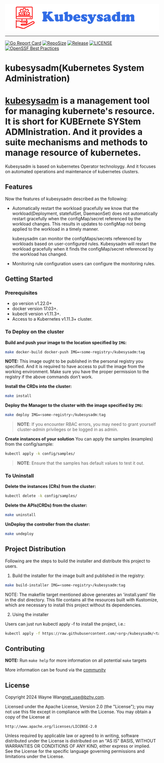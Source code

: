 <a href="https://www.sysadm.cn">
    <img src="https://raw.githubusercontent.com/kubesysadm/kubesysadm/main/docs/images/kubesysadm.png"/>
</a>


---
[![Go Report Card](https://goreportcard.com/badge/github.com/kubesysadm/kubesysadm)](https://goreportcard.com/report/github.com/kubesysadm/kubesysadm)
[![RepoSize](https://img.shields.io/github/repo-size/kubesysadm/kubesysadm.svg)](https://github.com/kubesysadm/kubesysadm)
[![Release](https://img.shields.io/github/release/kubesysadm/kubesysadm.svg)](https://github.com/kubesysadm/kubesysadm/releases)
[![LICENSE](https://img.shields.io/github/license/kubesysadm/kubesysadm.svg)](https://github.com/kubesysadm/kubesysadm/blob/main/LICENSE)
[![OpenSSF Best Practices](https://www.bestpractices.dev/projects/9148/badge)](https://www.bestpractices.dev/projects/9148)

# kubesysadm(Kubernetes System Administration)
[kubesysadm](https://kubesysadm.sysadm.cn/) is a management tool for managing kubernete's resource. It is short for 
KUBErnete SYStem ADMInistration. And it provides a suite mechanisms and methods to manage resource of kubernetes.
=======




Kubesysadm is based on kubernetes Operator technoloygy. And it focuses on automated operations and maintenance of kubernetes clusters. 


## Features
Now the features of kubesysadm described as the following:
- Automatically restart the workload gracefully
  we know that the workload(Deployment, statefulSet, DaemaonSet) does not automatically restart gracefully when the configMap/secret
  referenced by the workload changes. This results in updates to configMap not being applied to the workload in a timely manner.
  
  kubesysadm can monitor the configMaps/secrets referenced by workloads based on user-configured rules.  Kubesysadm will restart 
  the workload gracefully when it finds the configMap/secret referenced by the workload has changed.


- Monitoring rule configuration
  users can configure the monitoring rules.

  
## Getting Started

### Prerequisites
- go version v1.22.0+
- docker version 17.03+.
- kubectl version v1.11.3+.
- Access to a Kubernetes v1.11.3+ cluster.

### To Deploy on the cluster
**Build and push your image to the location specified by `IMG`:**

```sh
make docker-build docker-push IMG=<some-registry>/kubesysadm:tag
```

**NOTE:** This image ought to be published in the personal registry you specified.
And it is required to have access to pull the image from the working environment.
Make sure you have the proper permission to the registry if the above commands don’t work.

**Install the CRDs into the cluster:**

```sh
make install
```

**Deploy the Manager to the cluster with the image specified by `IMG`:**

```sh
make deploy IMG=<some-registry>/kubesysadm:tag
```

> **NOTE**: If you encounter RBAC errors, you may need to grant yourself cluster-admin
privileges or be logged in as admin.

**Create instances of your solution**
You can apply the samples (examples) from the config/sample:

```sh
kubectl apply -k config/samples/
```

>**NOTE**: Ensure that the samples has default values to test it out.

### To Uninstall
**Delete the instances (CRs) from the cluster:**

```sh
kubectl delete -k config/samples/
```

**Delete the APIs(CRDs) from the cluster:**

```sh
make uninstall
```

**UnDeploy the controller from the cluster:**

```sh
make undeploy
```

## Project Distribution

Following are the steps to build the installer and distribute this project to users.

1. Build the installer for the image built and published in the registry:

```sh
make build-installer IMG=<some-registry>/kubesysadm:tag
```

NOTE: The makefile target mentioned above generates an 'install.yaml'
file in the dist directory. This file contains all the resources built
with Kustomize, which are necessary to install this project without
its dependencies.

2. Using the installer

Users can just run kubectl apply -f <URL for YAML BUNDLE> to install the project, i.e.:

```sh
kubectl apply -f https://raw.githubusercontent.com/<org>/kubesysadm/<tag or branch>/dist/install.yaml
```

## Contributing

**NOTE:** Run `make help` for more information on all potential `make` targets

More information can be found via the [community](https://github.com/kubesysadm/community)

## License

Copyright 2024 Wayne Wang<net_use@bzhy.com>.

Licensed under the Apache License, Version 2.0 (the "License");
you may not use this file except in compliance with the License.
You may obtain a copy of the License at

    http://www.apache.org/licenses/LICENSE-2.0

Unless required by applicable law or agreed to in writing, software
distributed under the License is distributed on an "AS IS" BASIS,
WITHOUT WARRANTIES OR CONDITIONS OF ANY KIND, either express or implied.
See the License for the specific language governing permissions and
limitations under the License.

